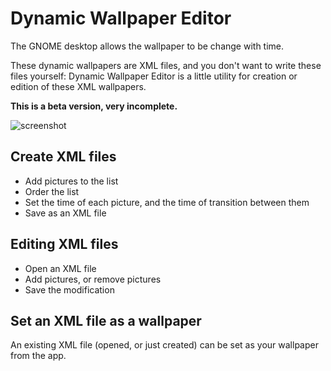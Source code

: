 # Dynamic Wallpaper Editor

The GNOME desktop allows the wallpaper to be change with time.

These dynamic wallpapers are XML files, and you don't want to write these files yourself: Dynamic Wallpaper Editor is a little utility for creation or edition of these XML wallpapers.

**This is a beta version, very incomplete.**

![screenshot](https://i.imgur.com/XaSNWbm.png)

## Create XML files

- Add pictures to the list
- Order the list
- Set the time of each picture, and the time of transition between them
- Save as an XML file

## Editing XML files

- Open an XML file
- Add pictures, or remove pictures<!--, or change their order or their times-->
- Save the modification

## Set an XML file as a wallpaper

An existing XML file (opened, or just created) can be set as your wallpaper from the app.
